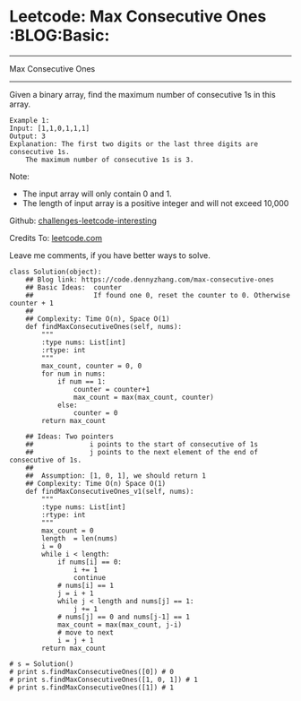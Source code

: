 # Leetcode: Max Consecutive Ones     :BLOG:Basic:


---

Max Consecutive Ones  

---

Given a binary array, find the maximum number of consecutive 1s in this array.  

    Example 1:
    Input: [1,1,0,1,1,1]
    Output: 3
    Explanation: The first two digits or the last three digits are consecutive 1s.
        The maximum number of consecutive 1s is 3.

Note:  

-   The input array will only contain 0 and 1.
-   The length of input array is a positive integer and will not exceed 10,000

Github: [challenges-leetcode-interesting](https://github.com/DennyZhang/challenges-leetcode-interesting/tree/master/max-consecutive-ones)  

Credits To: [leetcode.com](https://leetcode.com/problems/max-consecutive-ones/description/)  

Leave me comments, if you have better ways to solve.  

    class Solution(object):
        ## Blog link: https://code.dennyzhang.com/max-consecutive-ones
        ## Basic Ideas:  counter
        ##               If found one 0, reset the counter to 0. Otherwise counter + 1
        ##
        ## Complexity: Time O(n), Space O(1)
        def findMaxConsecutiveOnes(self, nums):
            """
            :type nums: List[int]
            :rtype: int
            """
            max_count, counter = 0, 0
            for num in nums:
                if num == 1:
                    counter = counter+1
                    max_count = max(max_count, counter)
                else:
                    counter = 0
            return max_count
    
        ## Ideas: Two pointers
        ##              i points to the start of consecutive of 1s
        ##              j points to the next element of the end of consecutive of 1s.
        ##
        ##  Assumption: [1, 0, 1], we should return 1
        ## Complexity: Time O(n) Space O(1)
        def findMaxConsecutiveOnes_v1(self, nums):
            """
            :type nums: List[int]
            :rtype: int
            """
            max_count = 0
            length  = len(nums)
            i = 0
            while i < length:
                if nums[i] == 0:
                    i += 1
                    continue
                # nums[i] == 1
                j = i + 1
                while j < length and nums[j] == 1:
                    j += 1
                # nums[j] == 0 and nums[j-1] == 1
                max_count = max(max_count, j-i)
                # move to next
                i = j + 1
            return max_count
    
    # s = Solution()
    # print s.findMaxConsecutiveOnes([0]) # 0
    # print s.findMaxConsecutiveOnes([1, 0, 1]) # 1
    # print s.findMaxConsecutiveOnes([1]) # 1